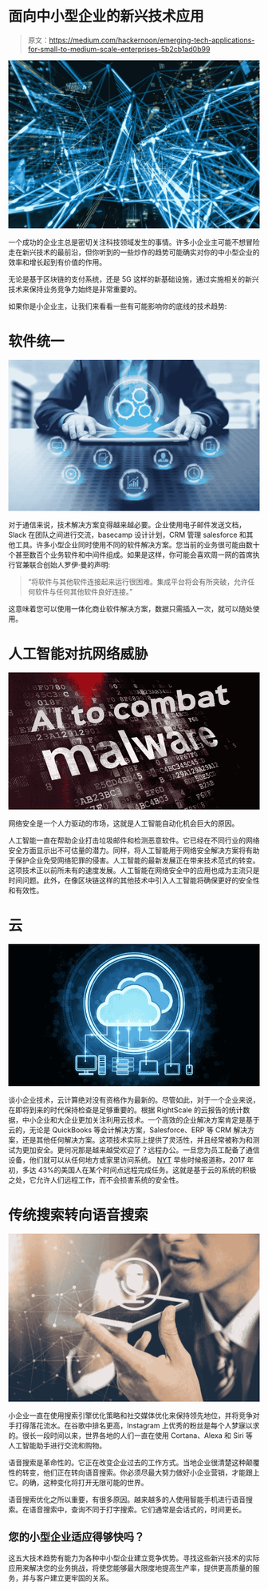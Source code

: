 # 面向中小型企业的新兴技术应用

> 原文：<https://medium.com/hackernoon/emerging-tech-applications-for-small-to-medium-scale-enterprises-5b2cb1ad0b99>

![](img/9c54dd5b039156a57962a8559b801829.png)

一个成功的企业主总是密切关注科技领域发生的事情。许多小企业主可能不想冒险走在新兴技术的最前沿，但你听到的一些炒作的趋势可能确实对你的中小型企业的效率和增长起到有价值的作用。

无论是基于区块链的支付系统，还是 5G 这样的新基础设施，通过实施相关的新兴技术来保持业务竞争力始终是非常重要的。

如果你是小企业主，让我们来看看一些有可能影响你的底线的技术趋势:

# **软件统一**

![](img/a2caa7d193ff3ac8919e4a58a0b66f3f.png)

对于通信来说，技术解决方案变得越来越必要。企业使用电子邮件发送文档，Slack 在团队之间进行交流，basecamp 设计计划，CRM 管理 salesforce 和其他工具。许多小型企业同时使用不同的软件解决方案。您当前的业务很可能由数十个甚至数百个业务软件和中间件组成。如果是这样，你可能会喜欢周一网的首席执行官兼联合创始人罗伊·曼的声明:

> “将软件与其他软件连接起来运行很困难。集成平台将会有所突破，允许任何软件与任何其他软件良好连接。”

这意味着您可以使用一体化商业软件解决方案，数据只需插入一次，就可以随处使用。

# **人工智能对抗网络威胁**

[![](img/9466b08b69597af456a7a202144b1053.png)](https://www.forbes.com/sites/cognitiveworld/2019/02/04/can-ai-become-our-new-cybersecurity-sheriff/#21fe30a236a8)

网络安全是一个人力驱动的市场，这就是人工智能自动化机会巨大的原因。

人工智能一直在帮助企业打击垃圾邮件和检测恶意软件。它已经在不同行业的网络安全方面显示出不可估量的潜力。同样，将人工智能用于网络安全解决方案将有助于保护企业免受网络犯罪的侵害。人工智能的最新发展正在带来技术范式的转变。这项技术正以前所未有的速度发展。人工智能在网络安全中的应用也成为主流只是时间问题。此外，在像区块链这样的其他技术中引入人工智能将确保更好的安全性和有效性。

# **云**

![](img/fd4cb7ca391e501e39e6e8ab831cc055.png)

谈小企业技术，云计算绝对没有资格作为最新的。尽管如此，对于一个企业来说，在即将到来的时代保持检查是足够重要的。根据 RightScale 的云报告的统计数据，中小企业和大企业更加关注利用云技术。一个高效的企业解决方案肯定是基于云的，无论是 QuickBooks 等会计解决方案，Salesforce、ERP 等 CRM 解决方案，还是其他任何解决方案。这项技术实际上提供了灵活性，并且经常被称为和测试为更加安全。更何况那是越来越受欢迎了？远程办公。一旦您为员工配备了通信设备，他们就可以从任何地方或家里访问系统。 [NYT](https://www.nytimes.com/2017/02/15/us/remote-workers-work-from-home.html) 早些时候报道称，2017 年初，多达 43%的美国人在某个时间点远程完成任务。这就是基于云的系统的积极之处，它允许人们远程工作，而不会损害系统的安全性。

# **传统搜索转向语音搜索**

![](img/2dbd5429bccf32691f5e2c8429e93464.png)

小企业一直在使用搜索引擎优化策略和社交媒体优化来保持领先地位，并将竞争对手打得落花流水。在谷歌中排名更高，Instagram 上优秀的粉丝是每个人梦寐以求的。很长一段时间以来，世界各地的人们一直在使用 Cortana、Alexa 和 Siri 等人工智能助手进行交流和购物。

语音搜索是革命性的。它正在改变企业过去的工作方式。当地企业很清楚这种颠覆性的转变，他们正在转向语音搜索。你必须尽最大努力做好小企业营销，才能跟上它。的确，这种变化将打开无限可能的世界。

语音搜索优化之所以重要，有很多原因。越来越多的人使用智能手机进行语音搜索。在语音搜索中，查询不同于打字搜索。它们通常是会话式的，时间更长。

## 您的小型企业适应得够快吗？

这五大技术趋势有能力为各种中小型企业建立竞争优势。寻找这些新兴技术的实际应用来解决您的业务挑战，将使您能够最大限度地提高生产率，提供更高质量的服务，并与客户建立更牢固的关系。